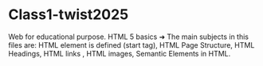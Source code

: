 # Class1-twist2025
Web for educational purpose. HTML 5 basics 
➜ The main subjects in this files are: HTML element is defined (start tag), HTML Page Structure, HTML Headings, HTML links , HTML images, Semantic Elements in HTML. 
